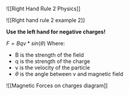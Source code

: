 ![[Right Hand Rule 2 Physics]]

![[RIght hand rule 2 example 2]]


**Use the left hand for negative charges!**

$F=Bqv*sin(\theta)$
Where:
- B is the strength of the field
- q is the strength of the charge
- v is the velocity of the particle
- $\theta$ is the angle between v and magnetic field

![[Magnetic Forces on charges diagram]]

